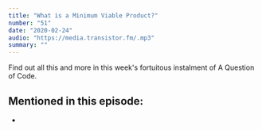 ```yaml
---
title: "What is a Minimum Viable Product?"
number: "51"
date: "2020-02-24"
audio: "https://media.transistor.fm/.mp3"
summary: ""
---
```


Find out all this and more in this week's fortuitous instalment of A Question of Code.

## Mentioned in this episode:

* []()